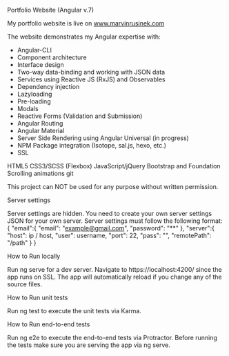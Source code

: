 Portfolio Website (Angular v.7)

My portfolio website is live on www.marvinrusinek.com

The website demonstrates my Angular expertise with:
   - Angular-CLI
   - Component architecture
   - Interface design
   - Two-way data-binding and working with JSON data
   - Services using Reactive JS (RxJS) and Observables
   - Dependency injection
   - Lazyloading
   - Pre-loading
   - Modals
   - Reactive Forms (Validation and Submission)
   - Angular Routing
   - Angular Material
   - Server Side Rendering using Angular Universal (in progress)
   - NPM Package integration (Isotope, sal.js, hexo, etc.)
   - SSL
   
HTML5
CSS3/SCSS (Flexbox)
JavaScript/jQuery
Bootstrap and Foundation
Scrolling animations
git

This project can NOT be used for any purpose without written permission.

Server settings

Server settings are hidden. You need to create your own server settings JSON for your own server. Server settings must follow the following format:
{ "email":{ "email": "example@gmail.com", "password": "**" }, "server":{ "host": ip / host, "user": username, "port": 22, "pass": "", "remotePath": "/path" } }

How to Run locally

Run ng serve for a dev server. Navigate to https://localhost:4200/ since the app runs on SSL. The app will automatically reload if you change any of the source files.

How to Run unit tests

Run ng test to execute the unit tests via Karma.

How to Run end-to-end tests

Run ng e2e to execute the end-to-end tests via Protractor. Before running the tests make sure you are serving the app via ng serve.
